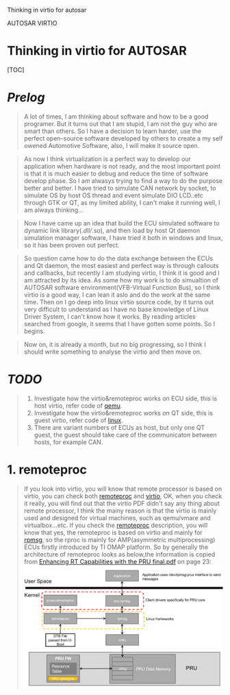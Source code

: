﻿Thinking in virtio for autosar

AUTOSAR VIRTIO

Thinking in virtio for AUTOSAR
============
[TOC]

# *Prelog*
> A lot of times, I am thinking about software and how to be a good programer. But it turns out that I am stupid, I am not the guy who are smart than others. So I have a decision to learn harder, use the perfect open-source software developed by others to create a my self owened Automotive Software, also, I will make it source open.

> As now I think virtualization is a perfect way to develop our application when hardware is not ready, and the most important point is that it is much easier to debug and reduce the time of software develop phase. So I am alwasys trying to find a way to do the purpose better and better. I have tried to simulate CAN network by socket, to simulate OS by host OS thread and event simulate DIO LCD..etc through GTK or QT, as my limited ability, I can't make it running well, I am always thinking...

> Now I have came up an idea that build the ECU simulated software to dynamic link library(*.dll/*.so), and then load by host Qt daemon simulation manager software, I have tried it both in windows and linux, so it has been proven out perfect.

> So question came how to do the data exchange between the ECUs and Qt daemon, the most easiest and perfect way is through callouts and callbacks, but recently I am studying virtio, I think it is good and I am attracted by its idea. As some how my work is to do simualtion of AUTOSAR software environment(VFB-Virtual Function Bus), so I think virtio is a good way, I can lean it aslo and do the work at the same time.
> Then on I go deep into linux virtio source code, by it turns out very difficult to understand as I have no base knowledge of Linux Driver System, I can't know how it works. By reading articles searched from google, it seems that I have gotten some points. So I begins.

> Now on, it is already a month, but no big progressing, so I think I should write something to analyse the virtio and then move on.

# *TODO*
> 1. Investigate how the virtio&remoteproc works on ECU side, this is host virtio, refer code of [qemu][1].
> 2. Investigate how the virtio&remoteproc works on QT side, this is guest virtio, refer code of [linux][2].
> 3. There are variant numbers of ECUs as host, but only one QT guest, the guest should take care of the communicaton between hosts, for example CAN.

# 1. remoteproc 
> If you look into virtio, you will know that remote processor is based on virtio, you can check both [remoteproc][3] and [virtio][4], OK, when you check it really, you will find out that the virtio PDF didn't say any thing about remote processor, I think the mainy reason is that the virtio is mainly used and designed for virtual machines, such as qemu/vmare and virtualbox...etc. If you check the [remoteproc][5] description, you will know that yes, the remoteproc is based on virtio and mainly for [rpmsg][6], so the rproc is mainly for AMP(asymmetric
multiprocessing) ECUs firstly introduced by TI OMAP platform. So by generally the architecture of remoteproc looks as below,the information is copied from [Enhancing RT Capabilities with the PRU final.pdf][7] on page 23:
   ![rpmsg](./document/architecture.png)


  [1]: http://git.qemu.org/?p=qemu.git;a=tree
  [2]: https://git.kernel.org/cgit/linux/kernel/git/torvalds/linux.git/tree/?id=refs/tags/v4.3-rc1
  [3]: https://www.kernel.org/doc/Documentation/remoteproc.txt
  [4]: http://docs.oasis-open.org/virtio/virtio/v1.0/csprd01/virtio-v1.0-csprd01.pdf
  [5]: https://www.kernel.org/doc/Documentation/remoteproc.txt
  [6]: https://www.kernel.org/doc/Documentation/rpmsg.txt
  [7]: http://events.linuxfoundation.org/sites/events/files/slides/Enhancing%20RT%20Capabilities%20with%20the%20PRU%20final.pdf